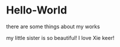 # Hello-World
there are some things about my works

my little sister is so beautiful!
I love Xie keer!
